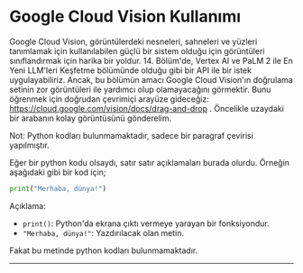 # Google Cloud Vision Kullanımı

Google Cloud Vision, görüntülerdeki nesneleri, sahneleri ve yüzleri tanımlamak için kullanılabilen güçlü bir sistem olduğu için görüntüleri sınıflandırmak için harika bir yoldur. 14. Bölüm'de, Vertex AI ve PaLM 2 ile En Yeni LLM'leri Keşfetme bölümünde olduğu gibi bir API ile bir istek uygulayabiliriz. Ancak, bu bölümün amacı Google Cloud Vision'ın doğrulama setinin zor görüntüleri ile yardımcı olup olamayacağını görmektir. Bunu öğrenmek için doğrudan çevrimiçi arayüze gideceğiz: https://cloud.google.com/vision/docs/drag-and-drop . Öncelikle uzaydaki bir arabanın kolay görüntüsünü gönderelim.

Not: Python kodları bulunmamaktadır, sadece bir paragraf çevirisi yapılmıştır. 

Eğer bir python kodu olsaydı, satır satır açıklamaları burada olurdu. Örneğin aşağıdaki gibi bir kod için;

```python
print("Merhaba, dünya!")
```
Açıklama:
- `print()`: Python'da ekrana çıktı vermeye yarayan bir fonksiyondur.
- `"Merhaba, dünya!"`: Yazdırılacak olan metin. 

Fakat bu metinde python kodları bulunmamaktadır.

---

